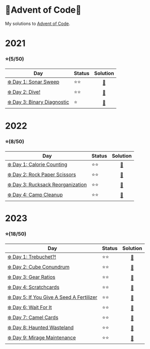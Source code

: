 # 🎄Advent of Code🎄
My solutions to [Advent of Code](https://adventofcode.com).

# 2021
### ⭐(5/50)
| Day                                                                         | Status   | Solution |
| --------------------------------------------------------------------------- | ---------| :--------: |
| [❄️ Day 1: Sonar Sweep](https://adventofcode.com/2021/day/1)                | ⭐⭐    | [🎯](2021/day1) |
| [❄️ Day 2: Dive!](https://adventofcode.com/2021/day/2)                      | ⭐⭐    | [🎯](2021/day2) | 
| [❄️ Day 3: Binary Diagnostic](https://adventofcode.com/2021/day/3)          | ⭐      | [🎯](2021/day3) | 


# 2022 
### ⭐(8/50)
| Day                                                                         | Status   | Solution |
| --------------------------------------------------------------------------- | ---------| :--------: |
| [❄️ Day 1: Calorie Counting](https://adventofcode.com/2022/day/1)           | ⭐⭐    | [🎯](2022/day1) |
| [❄️ Day 2: Rock Paper Scissors](https://adventofcode.com/2022/day/2)        | ⭐⭐    | [🎯](2022/day2) | 
| [❄️ Day 3: Rucksack Reorganization](https://adventofcode.com/2022/day/3)    | ⭐⭐    | [🎯](2022/day3) |
| [❄️ Day 4: Camp Cleanup](https://adventofcode.com/2022/day/4)               | ⭐⭐    | [🎯](2022/day4) |


# 2023 
### ⭐(18/50)
| Day                                                                                | Status   | Solution |
| ---------------------------------------------------------------------------------- | ---------| :--------: |
| [❄️ Day 1: Trebuchet?!](https://adventofcode.com/2023/day/1)                        | ⭐⭐    | [🎯](2023/day1) |
| [❄️ Day 2: Cube Conundrum](https://adventofcode.com/2023/day/2)                     | ⭐⭐    | [🎯](2023/day2) | 
| [❄️ Day 3: Gear Ratios](https://adventofcode.com/2023/day/3)                        | ⭐⭐    | [🎯](2023/day3) | 
| [❄️ Day 4: Scratchcards](https://adventofcode.com/2023/day/4)                       | ⭐⭐    | [🎯](2023/day4) | 
| [❄️ Day 5: If You Give A Seed A Fertilizer](https://adventofcode.com/2023/day/5)    | ⭐⭐    | [🎯](2023/day5) | 
| [❄️ Day 6: Wait For It](https://adventofcode.com/2023/day/6)                        | ⭐⭐    | [🎯](2023/day6) | 
| [❄️ Day 7: Camel Cards](https://adventofcode.com/2023/day/7)                        | ⭐⭐    | [🎯](2023/day7) | 
| [❄️ Day 8: Haunted Wasteland](https://adventofcode.com/2023/day/8)                  | ⭐⭐    | [🎯](2023/day8) | 
| [❄️ Day 9: Mirage Maintenance](https://adventofcode.com/2023/day/9)                 | ⭐⭐    | [🎯](2023/day9) | 
